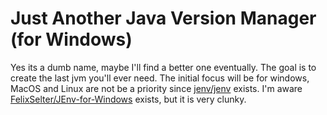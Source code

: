 # Just Another Java Version Manager (for Windows)

Yes its a dumb name, maybe I'll find a better one eventually. The goal is to create the last jvm you'll ever need. The initial focus will be for windows, MacOS and Linux are not be a priority since [jenv/jenv](https://github.com/jenv/jenv) exists. I'm aware [FelixSelter/JEnv-for-Windows](https://github.com/FelixSelter/JEnv-for-Window) exists, but it is very clunky.
